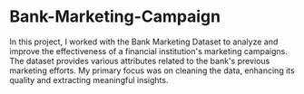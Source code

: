 # Bank-Marketing-Campaign
In this project, I worked with the Bank Marketing Dataset to analyze and improve the effectiveness of a financial institution's marketing campaigns. The dataset provides various attributes related to the bank's previous marketing efforts. My primary focus was on cleaning the data, enhancing its quality and extracting meaningful insights.
